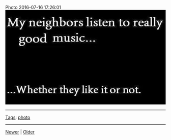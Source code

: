 <!--
title: Photo 2016-07-16 17
date: 2020-06-28T14:49:39.925Z
tags: photo
-->




Photo 2016-07-16 17:26:01
![](147501198112-0.jpg)

<!--BOTTOM-POST-NAVIGATION-->
---

[Tags](tags.md): [photo](tag-photo.md)

---

[Newer](147414034987.md) | [Older](147917309907.md)